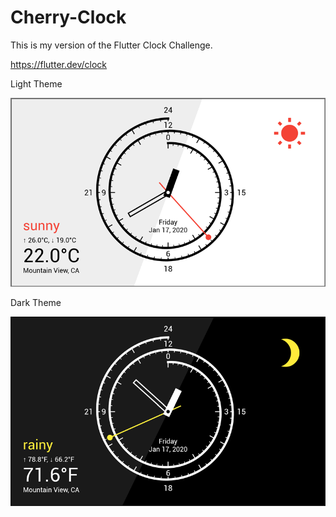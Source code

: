 # Cherry-Clock

This is my version of the Flutter Clock Challenge.

https://flutter.dev/clock

Light Theme

![Dark Theme](images/Cherry-Clock-Light.png)

Dark Theme

![Dark Theme](images/Cherry-Clock-Dark.png)
